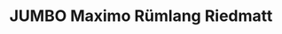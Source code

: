---
title: "JUMBO Maximo Rümlang Riedmatt"
url: /ruemlang/jumbo-maximo-ruemlang-riedmatt/
shop: Baumarkt
---